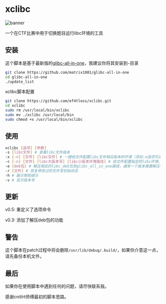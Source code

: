 # xclibc

![banner](https://user-images.githubusercontent.com/52035000/192832394-8af0bf43-1be1-4d5b-8701-9b0d8057b190.png)

一个在CTF比赛中用于切换题目运行libc环境的工具

## 安装

这个脚本是基于最新版的[glibc-all-in-one](https://github.com/matrix1001/glibc-all-in-one)，我建议你将其安装到`~`目录

```bash
git clone https://github.com/matrix1001/glibc-all-in-one
cd glibc-all-in-one
./update_list
```

xclibc脚本配置

```bash
git clone https://github.com/ef4tless/xclibc.git
cd xclibc
sudo rm /usr/local/bin/xclibc
sudo mv ./xclibc /usr/local/bin
sudo chmod +x /usr/local/bin/xclibc
```

## 使用

```bash
xclibc [选项] [参数]
-s [libc文件] # 查看libc文件版本
-x [-n] [文件] [libc文件] # 一键给文件配置libc文件相应版本的环境（添加-n选项可以使用修改--replace-needed的方式实现）
-c [-n] [文件] [libc大版本号] [libc小版本环境路径] # 给文件配置指定的libc环境，输入大版本号后回车，可自由选择复制libc小版本环境路径（添加-n选项可以使用修改--replace-needed的方式实现）
-e [deb包] # 解压相应的libc_deb包至glibc_all_in_one路径，通常一个版本需要解压一份本体deb和一份debug_deb包
-r [文件] # 恢复修改过的文件至初始状态
-h # 展示帮助提示
-v # 显示版本号
```

## 更新

v0.5: 重定义了选项命令

v0.3: 添加了解压deb包的功能

## 警告

这个脚本在patch过程中将会删除`/usr/lib/debug/.build/`，如果你介意这一点，请先备份本机文件。

## 最后

如果你在使用脚本中遇到任何的问题，请尽快联系我。

感谢cnitlrt师傅最初的脚本思路。